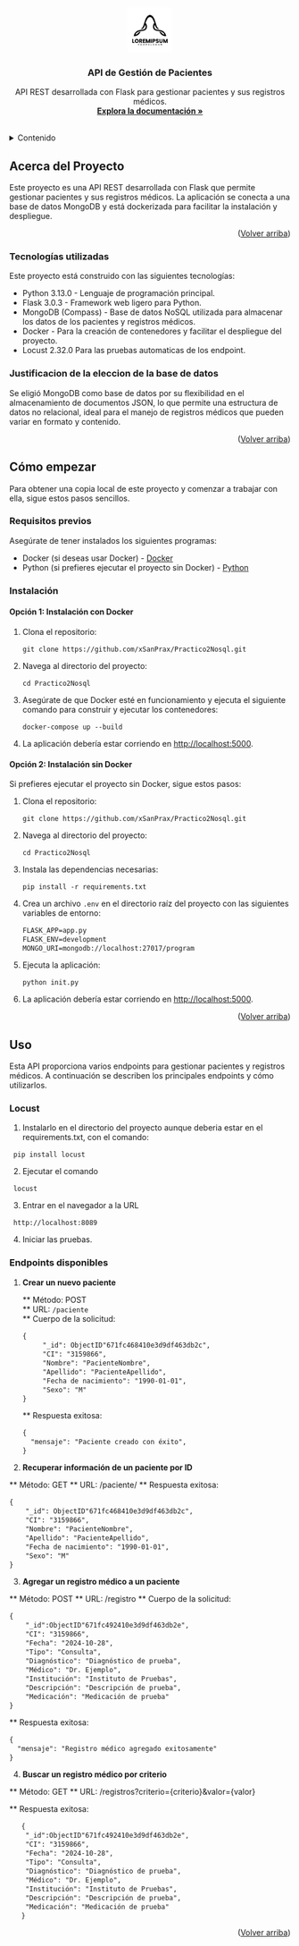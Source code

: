 <!-- Improved compatibility of back to top link: See: https://github.com/othneildrew/Best-README-Template/pull/73 -->
<a id="readme-top"></a>

<!-- PROJECT LOGO -->
<br />
<div align="center">
  <a href="https://github.com/xSanPrax/Practico2Nosql">
    <img src="logo.png" alt="NoSQL S.A" width="80" height="80">
  </a>

<h3 align="center">API de Gestión de Pacientes</h3>

  <p align="center">
    API REST desarrollada con Flask para gestionar pacientes y sus registros médicos.
    <br />
    <a href="https://github.com/xSanPrax/Practico2Nosql"><strong>Explora la documentación »</strong></a>
    <br />
    <br />
  </p>
</div>

<!-- TABLE OF CONTENTS -->
<details>
  <summary>Contenido</summary>
  <ol>
    <li>
      <a href="#about-the-project">Acerca del Proyecto</a>
      <ul>
        <li><a href="#built-with">Tecnologías utilizadas</a></li>
      </ul>
    </li>
    <li>
      <a href="#getting-started">Cómo empezar</a>
      <ul>
        <li><a href="#prerequisites">Requisitos previos</a></li>
        <li><a href="#installation">Instalación</a></li>
      </ul>
    </li>
    <li><a href="#usage">Uso</a></li>
    <li><a href="#contributing">Contribuciones</a></li>
    <li><a href="#license">Licencia</a></li>
    <li><a href="#contact">Contacto</a></li>
    <li><a href="#acknowledgments">Agradecimientos</a></li>
  </ol>
</details>

<!-- ABOUT THE PROJECT -->
## Acerca del Proyecto

Este proyecto es una API REST desarrollada con Flask que permite gestionar pacientes y sus registros médicos. La aplicación se conecta a una base de datos MongoDB y está dockerizada para facilitar la instalación y despliegue.

<p align="right">(<a href="#readme-top">Volver arriba</a>)</p>

### Tecnologías utilizadas

Este proyecto está construido con las siguientes tecnologías:

* Python 3.13.0 - Lenguaje de programación principal.
* Flask 3.0.3 - Framework web ligero para Python.
* MongoDB (Compass) - Base de datos NoSQL utilizada para almacenar los datos de los pacientes y registros médicos.
* Docker - Para la creación de contenedores y facilitar el despliegue del proyecto.
* Locust 2.32.0 Para las pruebas automaticas de los endpoint.

### Justificacion de la eleccion de la base de datos

  Se eligió MongoDB como base de datos por su flexibilidad en el almacenamiento de documentos JSON, lo que permite una estructura de datos no relacional, 
  ideal para el manejo de registros médicos que pueden variar en formato y contenido.

<p align="right">(<a href="#readme-top">Volver arriba</a>)</p>

## Cómo empezar

Para obtener una copia local de este proyecto y comenzar a trabajar con ella, sigue estos pasos sencillos.

### Requisitos previos

Asegúrate de tener instalados los siguientes programas:

* Docker (si deseas usar Docker) - [Docker](https://www.docker.com/)
* Python (si prefieres ejecutar el proyecto sin Docker) - [Python](https://www.python.org/downloads/)

### Instalación

#### Opción 1: Instalación con Docker

1. Clona el repositorio:
   ```
   git clone https://github.com/xSanPrax/Practico2Nosql.git
   ```

2. Navega al directorio del proyecto:
   ```
   cd Practico2Nosql
   ```

3. Asegúrate de que Docker esté en funcionamiento y ejecuta el siguiente comando para construir y ejecutar los contenedores:
   ```
   docker-compose up --build
   ```

4. La aplicación debería estar corriendo en [http://localhost:5000](http://localhost:5000).

#### Opción 2: Instalación sin Docker

Si prefieres ejecutar el proyecto sin Docker, sigue estos pasos:

1. Clona el repositorio:
   ```
   git clone https://github.com/xSanPrax/Practico2Nosql.git
   ```

2. Navega al directorio del proyecto:
   ```
   cd Practico2Nosql
   ```

3. Instala las dependencias necesarias:
   ```
   pip install -r requirements.txt
   ```

4. Crea un archivo `.env` en el directorio raíz del proyecto con las siguientes variables de entorno:

   ```
   FLASK_APP=app.py
   FLASK_ENV=development
   MONGO_URI=mongodb://localhost:27017/program
   ```

5. Ejecuta la aplicación:
   ```
   python init.py
   ```

6. La aplicación debería estar corriendo en [http://localhost:5000](http://localhost:5000).

<p align="right">(<a href="#readme-top">Volver arriba</a>)</p>

## Uso

Esta API proporciona varios endpoints para gestionar pacientes y registros médicos. A continuación se describen los principales endpoints y cómo utilizarlos.

### Locust

1. Instalarlo en el directorio del proyecto aunque deberia estar en el requirements.txt, con el comando:
  ```
   pip install locust
  ```
2. Ejecutar el comando
  ```
   locust
  ```

3. Entrar en el navegador a la URL
  ```
   http://localhost:8089
  ```
4. Iniciar las pruebas.

### Endpoints disponibles

1. **Crear un nuevo paciente**

   ** Método: POST  
   ** URL: `/paciente`  
   ** Cuerpo de la solicitud:
   ```
   {
        "_id": ObjectID"671fc468410e3d9df463db2c",
        "CI": "3159866",
        "Nombre": "PacienteNombre",
        "Apellido": "PacienteApellido",
        "Fecha de nacimiento": "1990-01-01",
        "Sexo": "M"
   }
   ```
   
    ** Respuesta exitosa:
    ```
    {
      "mensaje": "Paciente creado con éxito",
    }
    ```

2. **Recuperar información de un paciente por ID**

** Método: GET
** URL: /paciente/<id>
** Respuesta exitosa:
```
{
    "_id": ObjectID"671fc468410e3d9df463db2c",
    "CI": "3159866",
    "Nombre": "PacienteNombre",
    "Apellido": "PacienteApellido",
    "Fecha de nacimiento": "1990-01-01",
    "Sexo": "M"
}
```

3. **Agregar un registro médico a un paciente**

** Método: POST
** URL: /registro
** Cuerpo de la solicitud:
```
{
    "_id":ObjectID"671fc492410e3d9df463db2e",
    "CI": "3159866",
    "Fecha": "2024-10-28",
    "Tipo": "Consulta",
    "Diagnóstico": "Diagnóstico de prueba",
    "Médico": "Dr. Ejemplo",
    "Institución": "Instituto de Pruebas",
    "Descripción": "Descripción de prueba",
    "Medicación": "Medicación de prueba"
}
```

** Respuesta exitosa:
```
{
  "mensaje": "Registro médico agregado exitosamente"
}
```

4. **Buscar un registro médico por criterio**

** Método: GET
** URL: /registros?criterio={criterio}&valor={valor}

** Respuesta exitosa:
```
   { 
    "_id":ObjectID"671fc492410e3d9df463db2e",
    "CI": "3159866",
    "Fecha": "2024-10-28",
    "Tipo": "Consulta",
    "Diagnóstico": "Diagnóstico de prueba",
    "Médico": "Dr. Ejemplo",
    "Institución": "Instituto de Pruebas",
    "Descripción": "Descripción de prueba",
    "Medicación": "Medicación de prueba"
   }
   ```

<p align="right">(<a href="#readme-top">Volver arriba</a>)</p> 
